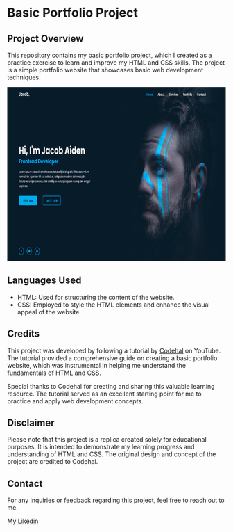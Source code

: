 # Basic Portfolio Project

## Project Overview
This repository contains my basic portfolio project, which I created as a practice exercise to learn and improve my HTML and CSS skills. The project is a simple portfolio website that showcases basic web development techniques.

<img height="400" src="https://raw.githubusercontent.com/pullovers/portfolio-blue/main/img/home-portfolio-by-diogo-miranda.PNG" title="Blue Portfolio" alt="Blue Portfolio" />

## Languages Used
- HTML: Used for structuring the content of the website.
- CSS: Employed to style the HTML elements and enhance the visual appeal of the website.

## Credits
This project was developed by following a tutorial by [Codehal](https://www.youtube.com/watch?v=RroDdybvu5s&ab_channel=Codehal) on YouTube. The tutorial provided a comprehensive guide on creating a basic portfolio website, which was instrumental in helping me understand the fundamentals of HTML and CSS.

Special thanks to Codehal for creating and sharing this valuable learning resource. The tutorial served as an excellent starting point for me to practice and apply web development concepts.

## Disclaimer
Please note that this project is a replica created solely for educational purposes. It is intended to demonstrate my learning progress and understanding of HTML and CSS. The original design and concept of the project are credited to Codehal.

## Contact
For any inquiries or feedback regarding this project, feel free to reach out to me.

[My Likedin](https://www.linkedin.com/in/diogo-miranda-sp/)
